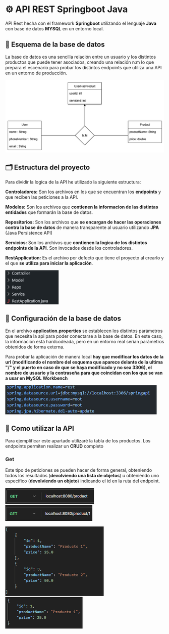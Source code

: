 # ⚙️ API REST Springboot Java
API Rest hecha con el framework **Springboot** utilizando el lenguaje **Java** con base de datos **MYSQL** en un entorno local.

## 💾 Esquema de la base de datos

La base de datos es una sencilla relación entre un usuario y los distintos productos que puede tener asociados, creando una relación n:m lo que prepara el escenario para probar los distintos endpoints que utiliza una API en un entorno de producción.

![alt text](esquema_bbdd.drawio.png)

## 🗂️ Estructura del proyecto

Para dividir la logica de la API he utilizado la siguiente estructura:

**Controladores:**  Son los archivos en los que se encuentran los **endpoints** y que reciben las peticiones a la API.

**Modelos:** Son los archivos que **contienen la informacion de las distintas entidades** que formarán la base de datos.

**Repositorios:** Son los archivos que **se encargan de hacer las operaciones contra la base de datos** de manera transparente al usuario utilizando **JPA** (Java Persistence API)

**Servicios:** Son los archivos que **contienen la logica de los distintos endpoints de la API**. Son invocados desde los controladores.

**RestApplication:** Es el archivo por defecto que tiene el proyecto al crearlo y el que **se utiliza para iniciar la aplicación**.

![alt text](estructura_del_proyecto.png)

## 🐬 Configuración de la base de datos

En el archivo **application.properties** se establecen los distintos parámetros que necesita la api para poder conectarse a la base de datos. En este caso, la información está hardcodeada, pero en un entorno real serían parámetros obtenidos de forma externa.

Para probar la aplicación de manera local **hay que modificar los datos de la url (modificando el nombre del esquema que aparece delante de la ultima "/" y el puerto en caso de que se haya modificado y no sea 3306), el nombre de usuario y la contraseña para que coincidan con los que se van a usar en MySQL Workbench**

![alt text](configuracion_bbdd.png)

## 🧪 Como utilizar la API

Para ejemplificar este apartado utilizaré la tabla de los productos. Los endpoints permiten realizar un **CRUD** completo

### Get

Este tipo de peticiones se pueden hacer de forma general, obteniendo todos los resultados (**devolviendo una lista de objetos**) u obteniendo uno especifico (**devolviendo un objeto**) indicando el id en la ruta del endpoint.

![alt text](get1.png) ![alt text](get2.png)


![alt text](get3.png) ![alt text](get4.png)
